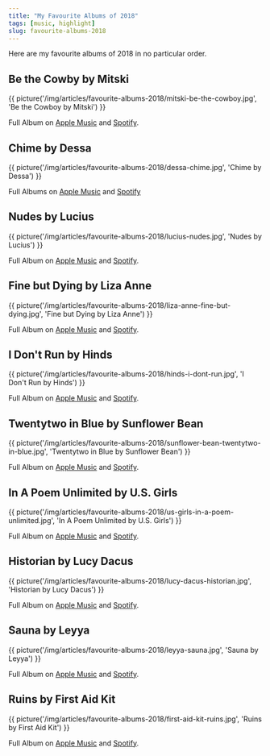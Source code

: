 ```yaml
---
title: "My Favourite Albums of 2018"
tags: [music, highlight]
slug: favourite-albums-2018
---
```


Here are my favourite albums of 2018 in no particular order.

## Be the Cowby by Mitski

{{ picture('/img/articles/favourite-albums-2018/mitski-be-the-cowboy.jpg', 'Be the Cowboy by Mitski') }}

Full Album on [Apple Music](https://itunes.apple.com/at/album/be-the-cowboy/1373892692?l=en) and [Spotify](https://open.spotify.com/album/653wRjqO0GOZPQPcXpeAXD).

## Chime by Dessa

{{ picture('/img/articles/favourite-albums-2018/dessa-chime.jpg', 'Chime by Dessa') }}

Full Albums on [Apple Music](https://itunes.apple.com/at/album/chime/1322884136?l=en) and [Spotify](https://open.spotify.com/album/1etfft6WKY1vsqz3apooRv)

## Nudes by Lucius

{{ picture('/img/articles/favourite-albums-2018/lucius-nudes.jpg', 'Nudes by Lucius') }}

Full Album on [Apple Music](https://itunes.apple.com/at/album/nudes/1325910627?l=en) and [Spotify](https://open.spotify.com/album/4CJOeZrzjHBiLXEusekD5y).

## Fine but Dying by Liza Anne

{{ picture('/img/articles/favourite-albums-2018/liza-anne-fine-but-dying.jpg', 'Fine but Dying by Liza Anne') }}

Full Album on [Apple Music](https://itunes.apple.com/at/album/fine-but-dying/1311631752?l=en) and [Spotify](https://open.spotify.com/album/6ELuMj5lPWzmvHhi3YeIOp).

## I Don't Run by Hinds

{{ picture('/img/articles/favourite-albums-2018/hinds-i-dont-run.jpg', 'I Don\'t Run by Hinds') }}

Full Album on [Apple Music](https://itunes.apple.com/at/album/i-dont-run/1326887526?l=en) and [Spotify](https://open.spotify.com/album/5Cx9K3B2kOjSvAC23ADh3X).

## Twentytwo in Blue by Sunflower Bean

{{ picture('/img/articles/favourite-albums-2018/sunflower-bean-twentytwo-in-blue.jpg', 'Twentytwo in Blue by Sunflower Bean') }}

Full Album on [Apple Music](https://itunes.apple.com/at/album/twentytwo-in-blue/1326887949?l=en) and [Spotify](https://open.spotify.com/album/0Ucku0CR3r5DRYc0KFdNAh).

## In A Poem Unlimited by U.S. Girls

{{ picture('/img/articles/favourite-albums-2018/us-girls-in-a-poem-unlimited.jpg', 'In A Poem Unlimited by U.S. Girls') }}

Full Album on [Apple Music](https://itunes.apple.com/at/album/in-a-poem-unlimited/1311639242?l=en) and [Spotify](https://open.spotify.com/album/5mcuyVRQmrRlfFqDDfJI1q).

## Historian by Lucy Dacus

{{ picture('/img/articles/favourite-albums-2018/lucy-dacus-historian.jpg', 'Historian by Lucy Dacus') }}

Full Album on [Apple Music](https://itunes.apple.com/at/album/historian/1316844364?l=en) and [Spotify](https://open.spotify.com/album/01GO03odsNlNLtvNETukWT).

## Sauna by Leyya

{{ picture('/img/articles/favourite-albums-2018/leyya-sauna.jpg', 'Sauna by Leyya') }}

Full Album on [Apple Music](https://itunes.apple.com/at/album/sauna/1299087134?l=en) and [Spotify](https://open.spotify.com/album/03jizn8UHjDpaHeADxYtPK).

## Ruins by First Aid Kit

{{ picture('/img/articles/favourite-albums-2018/first-aid-kit-ruins.jpg', 'Ruins by First Aid Kit') }}

Full Album on [Apple Music](https://itunes.apple.com/at/album/ruins/1298785869?l=en) and [Spotify](https://open.spotify.com/album/5l2Ts5Hd4BN2O28rZksznR).
